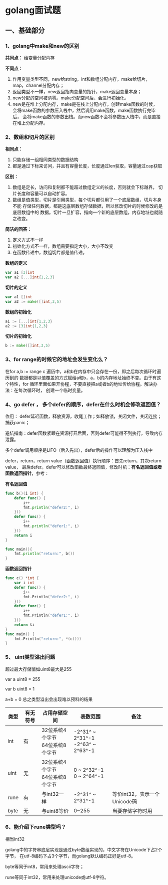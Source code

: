 # golang面试题

## 一、基础部分

### 1、golang中make和new的区别

**共同点：** 给变量分配内存

**不同点：**

1. 作用变量类型不同，new给string，int和数组分配内存，make给切片，map，channel分配内存；
2. 返回类型不一样，new返回指向变量的指针，make返回变量本身；
3. new分配的空间被清零。make分配空间后，会进行初始化。
4. new是在堆上分配内存，make是在栈上分配内存。创建make函数的时候，
   会将make函数的参数压入栈中，然后调用make函数，make函数执行完毕后，
   会将make函数的参数出栈。而new函数不会将参数压入栈中，而是直接在堆上分配内存。

### 2、数组和切片的区别

**相同点：**

1. 只能存储一组相同类型的数据结构
2. 都是通过下标来访问，并且有容量长度，长度通过len获取，容量通过cap获取

**区别：**

1. 数组是定长，访问和复制都不能超过数组定义的长度，否则就会下标越界，
   切片长度和容量可以自动扩容。
2. 数组是值类型，切片是引用类型，每个切片都引用了一个底层数组，切片本身不能
   存储任何数据，都是这底层数组存储数据，所以修改切片的时候修改的是底层数组中的
   数据。切片一旦扩容，指向一个新的底层数组，内存地址也就随之改变。

**简洁的回答：**

1. 定义方式不一样
2. 初始化方式不一样，数组需要指定大小，大小不改变
3. 在函数传递中，数组切片都是值传递。

**数组的定义**

```go
var a1 [3]int
var a2 [...]int{1,2,3}
```

**切片的定义**

```go
var a1 []int
var a2 := make([]int,3,5)
```

**数组的初始化**

```go
a1 := [...]int{1,2,3}
a2 := [3]int{1,2,3}
```

**切片的初始化**

```go
b := make([]int,3,5)
```

### 3、for range的时候它的地址会发生变化么？

在for a,b := range c 遍历中，a和b在内存中只会存在一份，即之后每次循环时遍历到的
数据都是以值覆盖的方式赋给a和b，a，b的内存地址始终不变。由于有这个特性，for
循环里面如果开协程，不要直接把a或者b的地址传给协程。解决办法：在每次循环时，
创建一个临时变量。

### 4、go defer ， 多个defer的顺序，defer在什么时机会修改返回值？

作用： defer延迟函数，释放资源，收尾工作；如释放锁，关闭文件，关闭连接；捕获panic；

避坑指南：defer函数紧跟在资源打开后面，否则defer可能得不到执行，导致内存泄露。

多个defer调用顺序是LIFO（后入先出），defer后的操作可以理解为压入栈中

defer，return，return value（函数返回值）执行顺序：首先return，其次return value，
最后defer。defer可以修改函数最终返回值，修改时机：**有名返回值或者函数返回指针**，参考：

[](https://link.zhihu.com/?target=https%3A//blog.csdn.net/Cassie_zkq/article/details/10856720533)

**有名返回值**

```go
func b()(i int) {
    defer func() {
        i++
        fmt.println("defer2:", i)
    }()
    defer func() {
        i++
        fmt.println("defer1:", i)
    }()
    return i
}

func main(){
    fmt.println("return:", b())
}
```

**函数返回指针**

```go
func c() *int {
	var i int
	defer func() {
		i++
		fmt.Println("defer2:", i)
	}()
	defer func() {
		i++
		fmt.Println("defer1:", i)
	}()
	return &i
}
func main() {
	fmt.Println("return:", *(c()))
}
```

### 5、 uint类型溢出问题

超过最大存储值如uint8最大是255

var a uint8 = 255

var b uint8 = 1

a+b = 0 总之类型溢出会出现难以预料的结果

| 类型 | 有无符号 | 占用存储空间 | 表数范围 | 备注 |
|------|------|-------------------------|---------------------------------------|--|
| int | 有 | 32位系统4个字节<br/>64位系统8个字节 | -2^31^ ~ 2^31^-1<br/>-2^63^ ~ 2^63^-1 | |
| uint | 无 | 32位系统4个字节<br/>64位系统8个字节 | 0 ~ 2^32^-1<br/> 0 ~ 2^64^-1 | |
| rune | 有 | 与int32一样 | -2^31^ ~ 2^31^-1 | 等价int32，表示一个Unicode码 |
| byte | 无 | 与uint8等价 | 0~255 |当要存储字符时用 |


### 6、能介绍下rune类型吗？

相当int32

golang中的字符串底层实现是通过byte数组实现的，中文字符在Unicode下占2个字节，
在utf-8编码下占3个字节，而golang默认编码正好是utf-8。

byte等同于int8，常用来处理ascii字符；

rune等同于int32，常用来处理unicode或utf-8字符。

